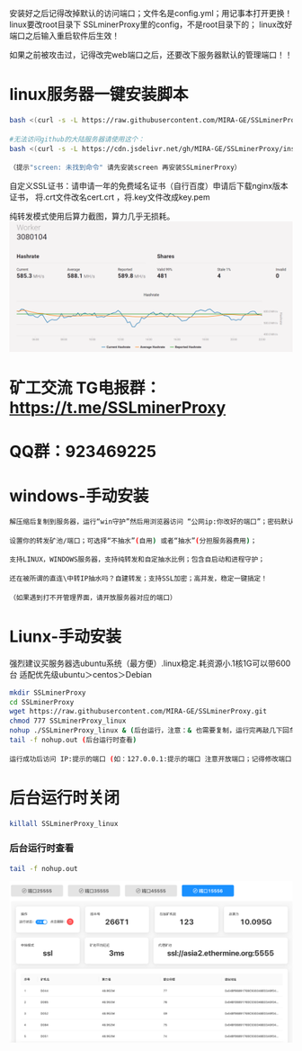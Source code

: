 
安装好之后记得改掉默认的访问端口；文件名是config.yml；用记事本打开更换！linux要改root目录下
SSLminerProxy里的config，不是root目录下的；
linux改好端口之后输入重启软件后生效！

如果之前被攻击过，记得改完web端口之后，还要改下服务器默认的管理端口！！

# linux服务器一键安装脚本
```bash
bash <(curl -s -L https://raw.githubusercontent.com/MIRA-GE/SSLminerProxy/main/install.sh)

#无法访问github的大陆服务器请使用这个：
bash <(curl -s -L https://cdn.jsdelivr.net/gh/MIRA-GE/SSLminerProxy/install_cdn.sh)

（提示"screen: 未找到命令" 请先安装screen 再安装SSLminerProxy）
```
自定义SSL证书：请申请一年的免费域名证书（自行百度）申请后下载nginx版本证书，
将.crt文件改名cert.crt ，将.key文件改成key.pem

纯转发模式使用后算力截图，算力几乎无损耗。
![img_9.png](img_9.png)

# 矿工交流 TG电报群：https://t.me/SSLminerProxy 
# QQ群：923469225


# windows-手动安装
```bash
解压缩后复制到服务器，运行“win守护”然后用浏览器访问 “公网ip:你改好的端口”；密码默认:123456789  进入管理界面 

设置你的转发矿池/端口；可选择“不抽水”(自用) 或者“抽水”(分担服务器费用)；

支持LINUX，WINDOWS服务器，支持纯转发和自定抽水比例；包含自启动和进程守护；

还在被所谓的直连\中转IP抽水吗？自建转发；支持SSL加密；高并发，稳定一键搞定！

（如果遇到打不开管理界面，请开放服务器对应的端口）
```


# Liunx-手动安装
强烈建议买服务器选ubuntu系统（最方便）.linux稳定.耗资源小.1核1G可以带600台
适配优先级ubuntu＞centos＞Debian
```bash
mkdir SSLminerProxy
cd SSLminerProxy
wget https://raw.githubusercontent.com/MIRA-GE/SSLminerProxy.git 
chmod 777 SSLminerProxy_linux 
nohup ./SSLminerProxy_linux & (后台运行，注意：& 也需要复制，运行完再敲几下回车)
tail -f nohup.out (后台运行时查看)

运行成功后访问 IP:提示的端口 (如：127.0.0.1:提示的端口 注意开放端口；记得修改端口) 进行配置即可。 
```


# 后台运行时关闭

```bash
killall SSLminerProxy_linux
```

### 后台运行时查看
```bash
tail -f nohup.out
```
![img_4.png](img_4.png)
